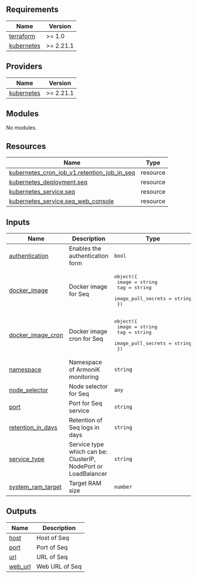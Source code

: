 <!-- BEGIN_TF_DOCS -->
## Requirements

| Name | Version |
|------|---------|
| <a name="requirement_terraform"></a> [terraform](#requirement\_terraform) | >= 1.0 |
| <a name="requirement_kubernetes"></a> [kubernetes](#requirement\_kubernetes) | >= 2.21.1 |

## Providers

| Name | Version |
|------|---------|
| <a name="provider_kubernetes"></a> [kubernetes](#provider\_kubernetes) | >= 2.21.1 |

## Modules

No modules.

## Resources

| Name | Type |
|------|------|
| [kubernetes_cron_job_v1.retention_job_in_seq](https://registry.terraform.io/providers/hashicorp/kubernetes/latest/docs/resources/cron_job_v1) | resource |
| [kubernetes_deployment.seq](https://registry.terraform.io/providers/hashicorp/kubernetes/latest/docs/resources/deployment) | resource |
| [kubernetes_service.seq](https://registry.terraform.io/providers/hashicorp/kubernetes/latest/docs/resources/service) | resource |
| [kubernetes_service.seq_web_console](https://registry.terraform.io/providers/hashicorp/kubernetes/latest/docs/resources/service) | resource |

## Inputs

| Name | Description | Type | Default | Required |
|------|-------------|------|---------|:--------:|
| <a name="input_authentication"></a> [authentication](#input\_authentication) | Enables the authentication form | `bool` | `false` | no |
| <a name="input_docker_image"></a> [docker\_image](#input\_docker\_image) | Docker image for Seq | <pre>object({<br>    image              = string<br>    tag                = string<br>    image_pull_secrets = string<br>  })</pre> | n/a | yes |
| <a name="input_docker_image_cron"></a> [docker\_image\_cron](#input\_docker\_image\_cron) | Docker image cron for Seq | <pre>object({<br>    image              = string<br>    tag                = string<br>    image_pull_secrets = string<br>  })</pre> | n/a | yes |
| <a name="input_namespace"></a> [namespace](#input\_namespace) | Namespace of ArmoniK monitoring | `string` | n/a | yes |
| <a name="input_node_selector"></a> [node\_selector](#input\_node\_selector) | Node selector for Seq | `any` | `{}` | no |
| <a name="input_port"></a> [port](#input\_port) | Port for Seq service | `string` | n/a | yes |
| <a name="input_retention_in_days"></a> [retention\_in\_days](#input\_retention\_in\_days) | Retention of Seq logs in days | `string` | n/a | yes |
| <a name="input_service_type"></a> [service\_type](#input\_service\_type) | Service type which can be: ClusterIP, NodePort or LoadBalancer | `string` | n/a | yes |
| <a name="input_system_ram_target"></a> [system\_ram\_target](#input\_system\_ram\_target) | Target RAM size | `number` | n/a | yes |

## Outputs

| Name | Description |
|------|-------------|
| <a name="output_host"></a> [host](#output\_host) | Host of Seq |
| <a name="output_port"></a> [port](#output\_port) | Port of Seq |
| <a name="output_url"></a> [url](#output\_url) | URL of Seq |
| <a name="output_web_url"></a> [web\_url](#output\_web\_url) | Web URL of Seq |
<!-- END_TF_DOCS -->
